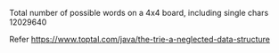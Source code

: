 Total number of possible words on a 4x4 board, including single chars 
12029640

Refer https://www.toptal.com/java/the-trie-a-neglected-data-structure
